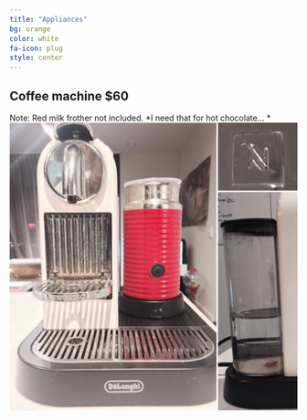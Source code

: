 ```yaml
---
title: "Appliances"
bg: orange
color: white
fa-icon: plug
style: center
---
```


## Coffee machine $60

Note: Red milk frother not included. *I need that for hot chocolate... *
![](https://raw.githubusercontent.com/zoevanhavre/VGS/gh-pages/img/coffee.machine.jpg)
